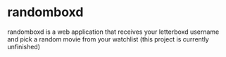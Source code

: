 # randomboxd
randomboxd is a web application that receives your letterboxd username and pick a random movie from your watchlist (this project is currently unfinished)

